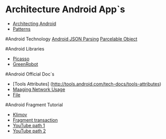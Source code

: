 # Architecture Android App`s
* [Architecting Android](http://fernandocejas.com/2014/09/03/architecting-android-the-clean-way/)
* [Patterns](https://habrahabr.ru/post/215605/)

#Android Technology
[Android JSON Parsing](http://www.javacodegeeks.com/2011/01/android-json-parsing-gson-tutorial.html)
[Parcelable Object](http://startandroid.ru/ru/uroki/vse-uroki-spiskom/132-urok-69-peredaem-parcelable-obekty-s-pomoschju-intent)

#Android Libraries
* [Picasso](http://square.github.io/picasso/)
* [GreenRobot](http://greenrobot.org/eventbus/documentation/how-to-get-started/)

#Android Official Doc`s
* [Tools Attributes] (http://tools.android.com/tech-docs/tools-attributes)
* [Maaging Network Usage](http://developer.android.com/intl/ru/training/basics/network-ops/managing.html)
* [File](http://developer.android.com/intl/ru/reference/java/io/File.html)

#Android Fragment Tutorial
* [Klimov](http://developer.alexanderklimov.ru/android/theory/fragment-replace.php)
* [Fragment transaction](http://www.survivingwithandroid.com/2013/04/android-fragment-transaction.html)
* [YouTube path 1](https://www.youtube.com/watch?v=Nv24t2CJ6yw)
* [YouTube path 2](https://www.youtube.com/watch?v=cDNoJc7azMs)

